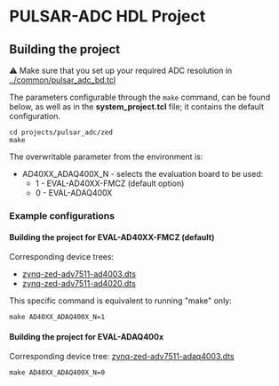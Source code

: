 # PULSAR-ADC HDL Project

## Building the project

:warning: Make sure that you set up your required ADC resolution in [../common/pulsar_adc_bd.tcl](../common/pulsar_adc_bd.tcl)

The parameters configurable through the `make` command, can be found below, as well as in the **system_project.tcl** file; it contains the default configuration.

```
cd projects/pulsar_adc/zed
make
```

The overwritable parameter from the environment is:

- AD40XX_ADAQ400X_N - selects the evaluation board to be used:
  - 1 - EVAL-AD40XX-FMCZ (default option)
  - 0 - EVAL-ADAQ400X

### Example configurations

#### Building the project for EVAL-AD40XX-FMCZ (default)

Corresponding device trees:

- [zynq-zed-adv7511-ad4003.dts](https://github.com/analogdevicesinc/linux/blob/main/arch/arm/boot/dts/xilinx/zynq-zed-adv7511-ad4003.dts)
- [zynq-zed-adv7511-ad4020.dts](https://github.com/analogdevicesinc/linux/blob/main/arch/arm/boot/dts/xilinx/zynq-zed-adv7511-ad4020.dts)

This specific command is equivalent to running "make" only:

```
make AD40XX_ADAQ400X_N=1
```

#### Building the project for EVAL-ADAQ400x

Corresponding device tree: [zynq-zed-adv7511-adaq4003.dts](https://github.com/analogdevicesinc/linux/blob/main/arch/arm/boot/dts/xilinx/zynq-zed-adv7511-adaq4003.dts)

```
make AD40XX_ADAQ400X_N=0
```
